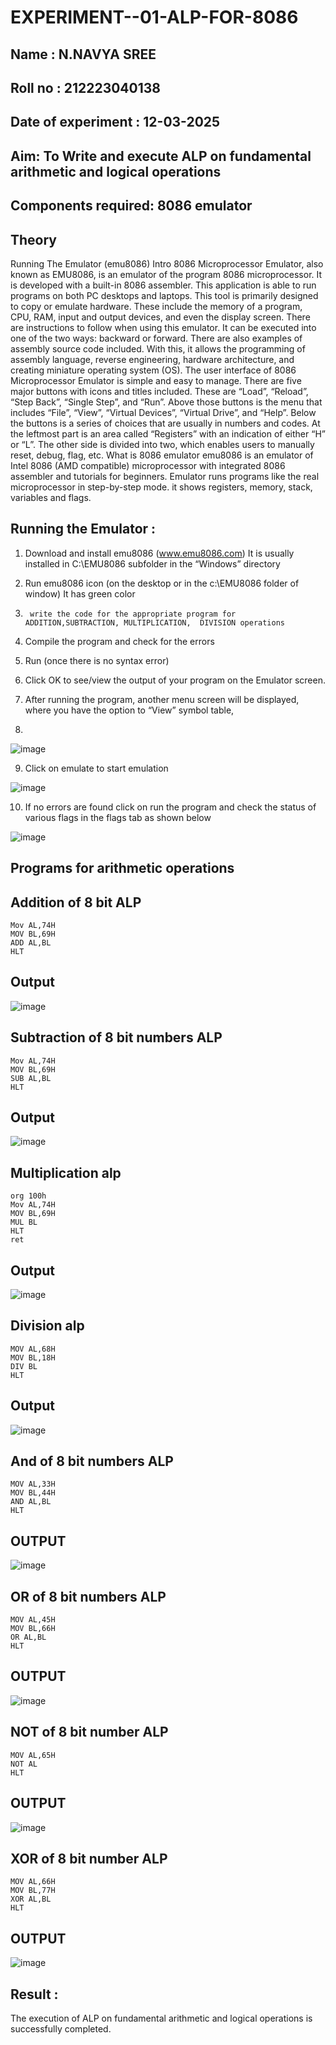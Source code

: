 # EXPERIMENT--01-ALP-FOR-8086
## Name : N.NAVYA SREE
## Roll no : 212223040138
## Date of experiment : 12-03-2025

## Aim: To Write and execute ALP on fundamental arithmetic and logical operations
## Components required: 8086  emulator 
## Theory 
Running The Emulator (emu8086) Intro 8086 Microprocessor Emulator, also known as EMU8086, is an emulator of the program 8086 microprocessor. It is developed with a built-in 8086 assembler. This application is able to run programs on both PC desktops and laptops. This tool is primarily designed to copy or emulate hardware. These include the memory of a program, CPU, RAM, input and output devices, and even the display screen. There are instructions to follow when using this emulator. It can be executed into one of the two ways: backward or forward. There are also examples of assembly source code included. With this, it allows the programming of assembly language, reverse engineering, hardware architecture, and creating miniature operating system (OS). The user interface of 8086 Microprocessor Emulator is simple and easy to manage. There are five major buttons with icons and titles included. These are “Load”, “Reload”, “Step Back”, “Single Step”, and “Run”. Above those buttons is the menu that includes “File”, “View”, “Virtual Devices”, “Virtual Drive”, and “Help”. Below the buttons is a series of choices that are usually in numbers and codes. At the leftmost part is an area called “Registers” with an indication of either “H” or “L”. The other side is divided into two, which enables users to manually reset, debug, flag, etc. What is 8086 emulator emu8086 is an emulator of Intel 8086 (AMD compatible) microprocessor with integrated 8086 assembler and tutorials for beginners. Emulator runs programs like the real microprocessor in step-by-step mode. it shows registers, memory, stack, variables and flags.


 ## Running the Emulator :
1.	Download and install emu8086 (www.emu8086.com) It is usually installed in C:\EMU8086 subfolder in the “Windows” directory
2.	  Run  emu8086 icon (on the desktop or in the c:\EMU8086 folder of window) It has green color 
 
 
3.		write the code for the appropriate program for ADDITION,SUBTRACTION, MULTIPLICATION,  DIVISION operations 

4.	 Compile the program and check for the errors 
5.	Run (once there is no syntax error) 

6.	Click OK to see/view the output of your program on the Emulator screen. 


7.	After running the program, another menu screen will be displayed, where you have the option to “View” symbol table,
8.	 


![image](https://user-images.githubusercontent.com/36288975/189273263-d65baae9-4b8f-4723-afb3-c0ffa4052b04.png)











9.	Click on emulate to start emulation 








![image](https://user-images.githubusercontent.com/36288975/189273273-9bb36ec1-e2e8-4892-8d35-37707332bfdc.png)








10.	If no errors are found click on run the program and check the status of various flags in the flags tab as shown below 






![image](https://user-images.githubusercontent.com/36288975/189273277-113a2a33-4a40-4ff8-95a5-ecd3a1f504fe.png)







## Programs for arithmetic  operations

## Addition  of 8 bit ALP 
```
Mov AL,74H
MOV BL,69H
ADD AL,BL
HLT
```


## Output  
![image](https://github.com/user-attachments/assets/f9113c77-fe4a-4751-ad2b-7123a71fdb3f)

 
## Subtraction   of 8 bit numbers  ALP 
```
Mov AL,74H
MOV BL,69H
SUB AL,BL
HLT
```
## Output  

![image](https://github.com/user-attachments/assets/fe5b330b-a898-484d-8575-fc2c20a70845)

## Multiplication alp 
```
org 100h
Mov AL,74H
MOV BL,69H
MUL BL
HLT
ret
```
 ## Output  
 ![image](https://github.com/user-attachments/assets/93e00136-2d43-49c0-a3c7-b8a00ea14868)



## Division alp 
```
MOV AL,68H
MOV BL,18H
DIV BL
HLT
```
## Output  

![image](https://github.com/user-attachments/assets/7cc8f915-97e4-4016-a6ca-0ae0982e947f)

## And of 8 bit numbers ALP
```
MOV AL,33H
MOV BL,44H
AND AL,BL
HLT
```
## OUTPUT
![image](https://github.com/user-attachments/assets/a6359870-c34a-4145-bb55-caf28f21e2ff)

## OR of 8 bit numbers ALP
```
MOV AL,45H
MOV BL,66H
OR AL,BL
HLT
```
## OUTPUT

![image](https://github.com/user-attachments/assets/4d87cb1f-1e55-46d4-9824-936c252cd0c3)

## NOT of 8 bit number ALP
```
MOV AL,65H
NOT AL
HLT
```
## OUTPUT
![image](https://github.com/user-attachments/assets/c6321d4b-1800-4d7e-8764-34294dee95af)

## XOR of 8 bit number ALP
```
MOV AL,66H
MOV BL,77H
XOR AL,BL
HLT
```
## OUTPUT

![image](https://github.com/user-attachments/assets/8d938b8d-65d7-4a69-b723-34c4dc91f9be)

## Result :
 
The execution of ALP on fundamental arithmetic and logical operations is successfully completed.







